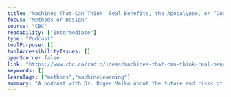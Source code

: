 ```yaml
---
title: "Machines That Can Think: Real Benefits, the Apocalypse, or “Dog-Spaghetti”?"
focus: "Methods or Design"
source: "CBC"
readability: ["Intermediate"]
type: "Podcast"
toolPurpose: []
toolAccessibilityIssues: []
openSource: false
link: "https://www.cbc.ca/radio/ideas/machines-that-can-think-real-benefits-the-apocalypse-or-dog-spaghetti-1.5429046"
keywords: []
learnTags: ["methods","machineLearning"]
summary: "A podcast with Dr. Roger Melko about the future and risks of artifical intelligence. "
---
```


